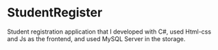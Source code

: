 # StudentRegister
Student registration application that I developed with C#, used Html-css and Js as the frontend, and used MySQL Server in the storage.
